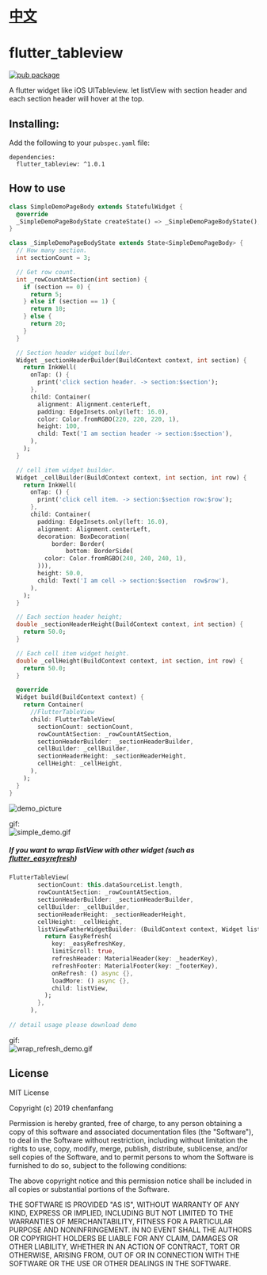 # [中文](https://www.jianshu.com/p/031a36e99196)

# flutter_tableview
[![pub package](https://img.shields.io/badge/pub-v1.0.1-orange.svg)](https://github.com/chenfanfang/flutter_tableView)

A flutter widget like iOS UITableview. let listView with section header and each section header will hover at the top.

## Installing:

Add the following to your `pubspec.yaml` file:

    dependencies:
      flutter_tableview: ^1.0.1

## How to use

```dart
class SimpleDemoPageBody extends StatefulWidget {
  @override
  _SimpleDemoPageBodyState createState() => _SimpleDemoPageBodyState();
}

class _SimpleDemoPageBodyState extends State<SimpleDemoPageBody> {
  // How many section.
  int sectionCount = 3;

  // Get row count.
  int _rowCountAtSection(int section) {
    if (section == 0) {
      return 5;
    } else if (section == 1) {
      return 10;
    } else {
      return 20;
    }
  }

  // Section header widget builder.
  Widget _sectionHeaderBuilder(BuildContext context, int section) {
    return InkWell(
      onTap: () {
        print('click section header. -> section:$section');
      },
      child: Container(
        alignment: Alignment.centerLeft,
        padding: EdgeInsets.only(left: 16.0),
        color: Color.fromRGBO(220, 220, 220, 1),
        height: 100,
        child: Text('I am section header -> section:$section'),
      ),
    );
  }

  // cell item widget builder.
  Widget _cellBuilder(BuildContext context, int section, int row) {
    return InkWell(
      onTap: () {
        print('click cell item. -> section:$section row:$row');
      },
      child: Container(
        padding: EdgeInsets.only(left: 16.0),
        alignment: Alignment.centerLeft,
        decoration: BoxDecoration(
            border: Border(
                bottom: BorderSide(
          color: Color.fromRGBO(240, 240, 240, 1),
        ))),
        height: 50.0,
        child: Text('I am cell -> section:$section  row$row'),
      ),
    );
  }

  // Each section header height;
  double _sectionHeaderHeight(BuildContext context, int section) {
    return 50.0;
  }

  // Each cell item widget height.
  double _cellHeight(BuildContext context, int section, int row) {
    return 50.0;
  }

  @override
  Widget build(BuildContext context) {
    return Container(
      //FlutterTableView
      child: FlutterTableView(
        sectionCount: sectionCount,
        rowCountAtSection: _rowCountAtSection,
        sectionHeaderBuilder: _sectionHeaderBuilder,
        cellBuilder: _cellBuilder,
        sectionHeaderHeight: _sectionHeaderHeight,
        cellHeight: _cellHeight,
      ),
    );
  }
}
```


![demo_picture](https://raw.githubusercontent.com/chenfanfang/flutter_tableView/master/example/demo_picture/simpleDemo.png)

gif:<br/>
![simple_demo.gif](https://upload-images.jianshu.io/upload_images/1594675-b85a99f485c5a25f.gif?imageMogr2/auto-orient/strip)




##### If you want to wrap listView with other widget (such as [flutter_easyrefresh](https://github.com/xuelongqy/flutter_easyrefresh))



```dart
FlutterTableView(
        sectionCount: this.dataSourceList.length,
        rowCountAtSection: _rowCountAtSection,
        sectionHeaderBuilder: _sectionHeaderBuilder,
        cellBuilder: _cellBuilder,
        sectionHeaderHeight: _sectionHeaderHeight,
        cellHeight: _cellHeight,
        listViewFatherWidgetBuilder: (BuildContext context, Widget listView) {
          return EasyRefresh(
            key: _easyRefreshKey,
            limitScroll: true,
            refreshHeader: MaterialHeader(key: _headerKey),
            refreshFooter: MaterialFooter(key: _footerKey),
            onRefresh: () async {},
            loadMore: () async {},
            child: listView,
          );
        },
      ),
      
// detail usage please download demo
```

gif:<br/>
![wrap_refresh_demo.gif](https://upload-images.jianshu.io/upload_images/1594675-842791f8f08ca4ab.gif)

## License
MIT License

Copyright (c) 2019 chenfanfang

Permission is hereby granted, free of charge, to any person obtaining a copy
of this software and associated documentation files (the "Software"), to deal
in the Software without restriction, including without limitation the rights
to use, copy, modify, merge, publish, distribute, sublicense, and/or sell
copies of the Software, and to permit persons to whom the Software is
furnished to do so, subject to the following conditions:

The above copyright notice and this permission notice shall be included in all
copies or substantial portions of the Software.

THE SOFTWARE IS PROVIDED "AS IS", WITHOUT WARRANTY OF ANY KIND, EXPRESS OR
IMPLIED, INCLUDING BUT NOT LIMITED TO THE WARRANTIES OF MERCHANTABILITY,
FITNESS FOR A PARTICULAR PURPOSE AND NONINFRINGEMENT. IN NO EVENT SHALL THE
AUTHORS OR COPYRIGHT HOLDERS BE LIABLE FOR ANY CLAIM, DAMAGES OR OTHER
LIABILITY, WHETHER IN AN ACTION OF CONTRACT, TORT OR OTHERWISE, ARISING FROM,
OUT OF OR IN CONNECTION WITH THE SOFTWARE OR THE USE OR OTHER DEALINGS IN THE
SOFTWARE.
